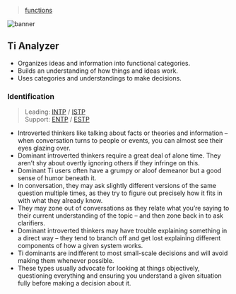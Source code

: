 > [functions](./)

![banner](/mbti/photos/banner.png)

## Ti Analyzer

* Organizes ideas and information into functional categories.
* Builds an understanding of how things and ideas work.
* Uses categories and understandings to make decisions.

### Identification

> Leading: [INTP](/mbti/types/intp) / [ISTP](/mbti/types/istp)  
> Support: [ENTP](/mbti/types/entp) / [ESTP](/mbti/types/estp)

* Introverted thinkers like talking about facts or theories and information – when conversation turns to people or events, you can almost see their eyes glazing over.
* Dominant introverted thinkers require a great deal of alone time. They aren’t shy about overtly ignoring others if they infringe on this.
* Dominant Ti users often have a grumpy or aloof demeanor but a good sense of humor beneath it.
* In conversation, they may ask slightly different versions of the same question multiple times, as they try to figure out precisely how it fits in with what they already know.
* They may zone out of conversations as they relate what you’re saying to their current understanding of the topic – and then zone back in to ask clarifiers.
* Dominant introverted thinkers may have trouble explaining something in a direct way – they tend to branch off and get lost explaining different components of how a given system works.
* Ti dominants are indifferent to most small-scale decisions and will avoid making them whenever possible.
* These types usually advocate for looking at things objectively, questioning everything and ensuring you understand a given situation fully before making a decision about it.
